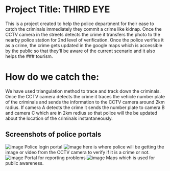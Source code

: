 # Project Title: THIRD EYE
This is a project created to help the police department for their ease to catch the criminals immediately they commit a crime like kidnap.
Once the CCTV camera in the streets detects the crime it transfers the photo to the nearby police station for 2nd level of verification.
Once the police verifies it as a crime, the crime gets updated in the google maps which is accessible by the public so that they'll be 
aware of the current scenario and it also helps the ### tourism. 

# How do we catch the:
We have used triangulation method to trace and track down the criminals.
Once the CCTV camera detects the crime it traces the vehicle number plate of the criminals and sends the information to the CCTV camera around 2km radius.
If camera A detects the crime it sends the number plate to camera B and camera C which are in 2km redius so that police will the be updated about the location
of the criminals instantaneously.

## Screenshots of police portals
![image](https://user-images.githubusercontent.com/104610103/198844205-1076af56-7209-443a-b209-94c7e285a5c1.png)
Police login portal
![image](https://user-images.githubusercontent.com/104610103/198844217-95e933a9-5d55-4b2a-93a6-78a9ae021075.png)
here is where police will be getting the image or video from the CCTV camera to verify if it is a crime or not.
![image](https://user-images.githubusercontent.com/104610103/198844277-ee7c3e09-bcbd-464d-a099-6f2ab0d7b531.png)
Portal for reporting problems
![image](https://user-images.githubusercontent.com/104610103/198844290-91afd808-04d8-4b3e-8490-ca34437a2432.png)
Maps which is used for public awareness.
